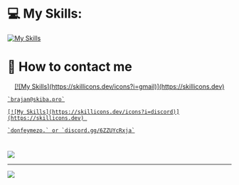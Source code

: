 
# 💻 My Skills:
[![My Skills](https://skillicons.dev/icons?i=html,css,js,ts,jquery,php,lua,py,mysql,sqlite,figma)](https://skillicons.dev)

# 📩 How to contact me
<p align="center">
  <a href="https://skillicons.dev">
    [![My Skills](https://skillicons.dev/icons?i=gmail)](https://skillicons.dev) 
    
    `brajan@skiba.pro`
    
    [![My Skills](https://skillicons.dev/icons?i=discord)](https://skillicons.dev) 
    
    `donfeymezo.` or `discord.gg/6ZZUYcRxja`

  </a>
</p>

#   
![](https://quotes-github-readme.vercel.app/api?type=horizontal&theme=tokyonight)

---
[![](https://visitcount.itsvg.in/api?id=feymez&icon=0&color=1)](https://visitcount.itsvg.in)

<!-- Proudly created with GPRM ( https://gprm.itsvg.in ) -->
